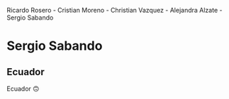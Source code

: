 Ricardo Rosero - Cristian Moreno - Christian Vazquez - Alejandra Alzate - Sergio Sabando
# **Sergio Sabando**
## Ecuador
Ecuador :upside_down_face:

